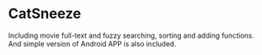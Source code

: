 # CatSneeze
Including movie full-text and fuzzy searching, sorting and adding functions. And simple version of Android APP is also included.

